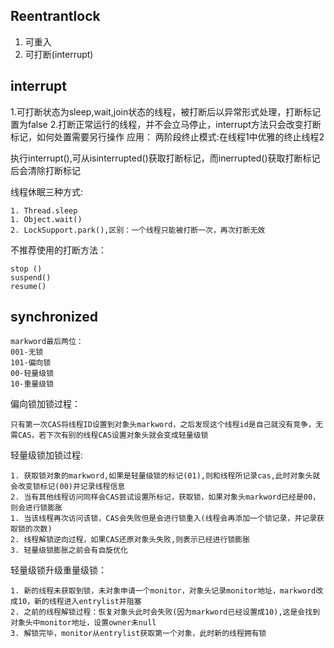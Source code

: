 ## Reentrantlock
1. 可重入
2. 可打断(interrupt)

## interrupt
1.可打断状态为sleep,wait,join状态的线程，被打断后以异常形式处理，打断标记置为false
2.打断正常运行的线程，并不会立马停止，interrupt方法只会改变打断标记，如何处置需要另行操作
应用：
两阶段终止模式:在线程1中优雅的终止线程2

执行interrupt(),可从isinterrupted()获取打断标记，而inerrupted()获取打断标记后会清除打断标记

线程休眠三种方式:

    1. Thread.sleep
    1. Object.wait()
    2. LockSupport.park(),区别：一个线程只能被打断一次，再次打断无效

不推荐使用的打断方法：

    stop ()
    suspend()
    resume()

## synchronized
    markword最后两位：  
    001-无锁
    101-偏向锁
    00-轻量级锁
    10-重量级锁

偏向锁加锁过程：

    只有第一次CAS将线程ID设置到对象头markword，之后发现这个线程id是自己就没有竞争，无需CAS，若下次有别的线程CAS设置对象头就会变成轻量级锁

轻量级锁加锁过程:

    1. 获取锁对象的markword,如果是轻量级锁的标记(01),则和线程所记录cas,此时对象头就会改变锁标记(00)并记录线程信息
    2. 当有其他线程访问同样会CAS尝试设置所标记，获取锁，如果对象头markword已经是00，则会进行锁膨胀
    1. 当该线程再次访问该锁，CAS会失败但是会进行锁重入(线程会再添加一个锁记录，并记录获取锁的次数)
    2. 线程解锁逆向过程，如果CAS还原对象头失败,则表示已经进行锁膨胀
    3. 轻量级锁膨胀之前会有自旋优化

轻量级锁升级重量级锁：

    1. 新的线程未获取到锁，未对象申请一个monitor，对象头记录monitor地址，markword改成10，新的线程进入entrylist并阻塞
    2. 之前的线程解锁过程：恢复对象头此时会失败(因为markword已经设置成10),这是会找到对象头中monitor地址，设置owner未null
    3. 解锁完毕，monitor从entrylist获取第一个对象，此时新的线程拥有锁
